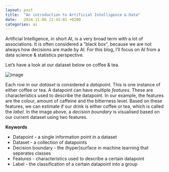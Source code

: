 ```yaml
---
layout: post
title:  "An introduction to Artificial Intelligence & Data"
date:   2024-11-06 12:43:02 +0200
categories: ai  
---
```


Artificial Intelligence, in short AI, is a very broad term with a lot of associations. It is often considered a “black box”, because we are not always how decisions are made by AI. For this blog, I’ll focus on AI from a data science & statistics perspective. 

Let’s have a look at our dataset below on coffee & tea.

![image](https://bruteforcemisa.github.io/hackermouses-guide-through-cyberspace/assets/images/AI-data.png) 

Each row in our <i>dataset</i> is considered a <i>datapoint</i>. This is one instance of either coffee or tea. A datapoint can have multiple <i>features</i>. These are characteristics used to describe the datapoint. In our example, the features are the colour, amount of caffeine and the bitterness level. Based on these features, we can estimate if our drink is either coffee or tea, which is called the <i>label</i>. In the image above, a <i>decision boundary</i> is visualised based on our current dataset using two features.


<b>Keywords</b>
<ul>
<li> Datapoint - a single information point in a dataset </li>
<li> Dataset - a collection of datapoints</li>
<li> Decision boundary - the (hyper)surface in machine learning that seperates classes</li> 
<li> Features - characteristics used to describe a certain datapoint</li>
<li> Label - the classification of a certain datapoint into a group </li>

</ul>